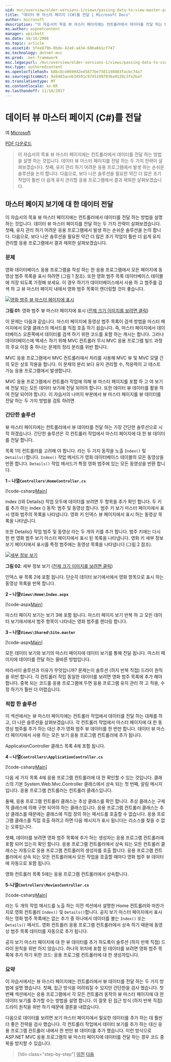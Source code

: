 ```yaml
---
uid: mvc/overview/older-versions-1/views/passing-data-to-view-master-pages-cs
title: "데이터 뷰 마스터 페이지 (C#)를 전달 | Microsoft Docs"
author: microsoft
description: "이 자습서의 목표 뷰 마스터 페이지에는 컨트롤러에서 데이터를 전달 하는 방법을 설명 하는 것입니다. 살펴볼 데이터 보기 m에 전달 하기 위한 두 가지 전략 중..."
ms.author: aspnetcontent
manager: wpickett
ms.date: 10/16/2008
ms.topic: article
ms.assetid: 5fee879b-8bde-42a9-a434-60ba6b1cf747
ms.technology: dotnet-mvc
ms.prod: .net-framework
msc.legacyurl: /mvc/overview/older-versions-1/views/passing-data-to-view-master-pages-cs
msc.type: authoredcontent
ms.openlocfilehash: b8bc8ce0690d2e45877be75011d8883facbc74a7
ms.sourcegitcommit: 9a9483aceb34591c97451997036a9120c3fe2baf
ms.translationtype: MT
ms.contentlocale: ko-KR
ms.lasthandoff: 11/10/2017
---
```

<a name="passing-data-to-view-master-pages-c"></a>데이터 뷰 마스터 페이지 (C#)를 전달
====================
여 [Microsoft](https://github.com/microsoft)

[PDF 다운로드](http://download.microsoft.com/download/e/f/3/ef3f2ff6-7424-48f7-bdaa-180ef64c3490/ASPNET_MVC_Tutorial_13_CS.pdf)

> 이 자습서의 목표 뷰 마스터 페이지에는 컨트롤러에서 데이터를 전달 하는 방법을 설명 하는 것입니다. 데이터 뷰 마스터 페이지를 전달 하는 두 가지 전략이 살펴보겠습니다. 첫째, 유지 관리 하기 어려운 응용 프로그램에서 발생 하는 손쉬운 솔루션을 논의 합니다. 다음으로, 보다 나은 솔루션을 필요한 약간 더 많은 초기 작업이 훨씬 더 쉽게 유지 관리할 응용 프로그램에서 결과 제외한 살펴보겠습니다.


## <a name="passing-data-to-view-master-pages"></a>마스터 페이지 보기에 대 한 데이터 전달

이 자습서의 목표 뷰 마스터 페이지에는 컨트롤러에서 데이터를 전달 하는 방법을 설명 하는 것입니다. 데이터 뷰 마스터 페이지를 전달 하는 두 가지 전략이 살펴보겠습니다. 첫째, 유지 관리 하기 어려운 응용 프로그램에서 발생 하는 손쉬운 솔루션을 논의 합니다. 다음으로, 보다 나은 솔루션을 필요한 약간 더 많은 초기 작업이 훨씬 더 쉽게 유지 관리할 응용 프로그램에서 결과 제외한 살펴보겠습니다.

### <a name="the-problem"></a>문제

영화 데이터베이스 응용 프로그램을 작성 하는 한 응용 프로그램에서 모든 페이지에 동영상 범주 목록을 표시 하려면 (그림 1 참조). 또한 영화 범주 목록 데이터베이스 테이블에 저장 되도록 가정해 보세요. 이 경우 하기가 데이터베이스에서 사용 하 고 범주를 검색 하 고 뷰 마스터 페이지 내에서 영화 범주 목록이 렌더링할 것이 좋습니다.


[![영화 범주 뷰 마스터 페이지에 표시](passing-data-to-view-master-pages-cs/_static/image2.png)](passing-data-to-view-master-pages-cs/_static/image1.png)

**그림 01**: 영화 범주 뷰 마스터 페이지에 표시 ([전체 크기 이미지를 보려면 클릭](passing-data-to-view-master-pages-cs/_static/image3.png))


이 문제는 다음과 같습니다. 마스터 페이지에 동영상 범주 목록이 검색 방법을 마스터 페이지에서 모델 클래스의 메서드를 직접 호출 하기 쉽습니다. 즉, 마스터 페이지에서 데이터베이스 오른쪽에서 데이터를 검색 하기 위한 코드를 포함 하는 캐시는 합니다. 그러나 데이터베이스에 액세스 하기 위해 MVC 컨트롤러 무시 MVC 응용 프로그램 빌드 과정의 주요 이점 중 하나는 문제의 정리 분리를 위반 합니다.

MVC 응용 프로그램에서 MVC 컨트롤러에서 처리를 사용해 MVC 뷰 및 MVC 모델 간의 모든 상호 작용을 합니다. 이 문제의 분리 보다 유지 관리할 수, 적응력이 고 테스트 가능 응용 프로그램에서 발생합니다.

MVC 응용 프로그램에서 컨트롤러 작업에 의해 뷰 마스터 페이지를 포함 하 고 여 보기에 전달 되는 모든 데이터 보기에 전달 되어야 합니다. 또한 데이터 뷰 데이터를 활용 하 여 전달 되어야 합니다. 이 자습서의 나머지 부분에서 뷰 마스터 페이지를 뷰 데이터를 전달 하는 두 가지 방법을 검토 하려면.

### <a name="the-simple-solution"></a>간단한 솔루션

뷰 마스터 페이지에는 컨트롤러에서 뷰 데이터를 전달 하는 가장 간단한 솔루션으로 시작 하겠습니다. 간단한 솔루션은 각 컨트롤러 작업에서 마스터 페이지에 대 한 뷰 데이터를 전달 합니다.

목록 1의 컨트롤러를 고려해 야 합니다. 라는 두 가지 동작을 노출 `Index()` 및 `Details()`합니다. `Index()` 작업 메서드가 영화 데이터베이스 테이블의 모든 동영상을 반환 합니다. `Details()` 작업 메서드가 특정 영화 범주에 있는 모든 동영상을 반환 합니다.

**1 – 나열`Controllers\HomeController.cs`**

[!code-csharp[Main](passing-data-to-view-master-pages-cs/samples/sample1.cs)]

index ()와 Details() 작업 모두에 데이터를 보려면 두 항목을 추가 확인 합니다. 두 키를 추가 하는 index () 동작: 범주 및 동영상 합니다. 범주 키 보기 마스터 페이지에서 표시 영화 범주의 목록을 나타냅니다. 영화 키 인덱스 뷰 페이지에서 표시 하는 동영상 목록을 나타냅니다.

또한 Details() 작업 범주 및 동영상 라는 두 개의 키를 추가 합니다. 범주 키에는 다시 한 번 영화 범주 보기 마스터 페이지에서 표시 된 목록을 나타냅니다. 영화 키 세부 정보 보기 페이지에서 표시를 특정 범주에는 동영상 목록을 나타냅니다 (그림 2 참조).


[![세부 정보 보기](passing-data-to-view-master-pages-cs/_static/image5.png)](passing-data-to-view-master-pages-cs/_static/image4.png)

**그림 02**: 세부 정보 보기 ([전체 크기 이미지를 보려면 클릭](passing-data-to-view-master-pages-cs/_static/image6.png))


인덱스 뷰 목록 2에 포함 됩니다. 단순히 데이터 보기에서에서 영화 항목으로 표시 하는 동영상 목록을 반복 합니다.

**2 – 나열`Views\Home\Index.aspx`**

[!code-aspx[Main](passing-data-to-view-master-pages-cs/samples/sample2.aspx)]

마스터 페이지 보기는 보기 3에 포함 됩니다. 마스터 페이지 보기 반복 하 고 모든 데이터 보기에서에서 범주 항목이 나타내는 영화 범주를 렌더링 합니다.

**3 – 나열`Views\Shared\Site.master`**

[!code-aspx[Main](passing-data-to-view-master-pages-cs/samples/sample3.aspx)]

모든 데이터 보기와 보기의 마스터 페이지에 데이터 보기를 통해 전달 됩니다. 마스터 페이지에 데이터를 전달 하는 올바른 방법입니다.

따라서이 솔루션과 이유가 무엇입니까? 문제는이 솔루션 (하지 반복 직접) 드라이 원칙을 위반 합니다. 각 컨트롤러 작업 동일한 데이터를 보려면 영화 범주 목록에 추가 해야 합니다. 중복 되는 코드를 응용 프로그램에 두면 응용 프로그램 유지 관리 하 고 적용, 수정 하기가 훨씬 더 어렵습니다.

### <a name="the-good-solution"></a>적합 한 솔루션

이 섹션에서는 뷰 마스터 페이지에는 컨트롤러 작업에서 데이터를 전달 하는 대체를 하 고, 더 나은 솔루션을 살펴보겠습니다. 각 컨트롤러 작업에서 마스터 페이지에 대 한 동영상 범주를 추가 하는 대신 추가 영화 범주 뷰 데이터를 한 번만 합니다. 데이터 뷰 마스터 페이지에서 사용 하는 모든 보기 응용 프로그램 컨트롤러에 추가 됩니다.

ApplicationController 클래스 목록 4에 포함 됩니다.

**4 – 나열`Controllers\ApplicationController.cs`**

[!code-csharp[Main](passing-data-to-view-master-pages-cs/samples/sample4.cs)]

다음 세 가지 목록 4에 응용 프로그램 컨트롤러에 대 한 확인할 수 있는 것입니다. 클래스의 기본 System.Web.Mvc.Controller 클래스에서 상속 되는 첫 번째, 알림 메시지입니다. 응용 프로그램 컨트롤러는 컨트롤러 클래스입니다.

둘째, 응용 프로그램 컨트롤러 클래스는 추상 클래스를 확인 합니다. 추상 클래스는 구체적 클래스에 의해 구현 되어야 하는 클래스입니다. 응용 프로그램 컨트롤러 클래스는 추상 클래스를 때문에는 클래스에 직접 정의 하는 메서드를 호출할 수 없습니다. 응용 프로그램 클래스를 직접 호출 하려고 하면 다음 메시지가 표시 됩니다는 리소스를 찾을 수 없는 오류입니다.

셋째, 데이터를 보려면 영화 범주 목록에 추가 하는 생성자는 응용 프로그램 컨트롤러에 포함 되어 있는지 확인 합니다. 응용 프로그램 컨트롤러에서 상속 되는 모든 컨트롤러 클래스는 자동으로 응용 프로그램 컨트롤러의 생성자를 호출 합니다. 응용 프로그램 컨트롤러에서 상속 되는 모든 컨트롤러에서 모든 작업을 호출할 때마다 영화 범주 뷰 데이터에 자동으로 포함 됩니다.

영화 컨트롤러 목록 5에는 응용 프로그램 컨트롤러에서 상속합니다.

**5-나열`Controllers\MoviesController.cs`**

[!code-csharp[Main](passing-data-to-view-master-pages-cs/samples/sample5.cs)]

라는 두 개의 작업 메서드를 노출 하는 이전 섹션에서 설명한 Home 컨트롤러와 마찬가지로 영화 컨트롤러 `Index()` 및 `Details()`합니다. 공지 보기 마스터 페이지에서 표시 하는 영화 범주 목록에는 없는 추가 중 하나에서 데이터를 볼는 `Index()` 또는 `Details()` 메서드. 영화 컨트롤러 응용 프로그램 컨트롤러에서 상속 하기 때문에 동영상 범주 목록 데이터를 자동으로 추가 됩니다.

공지 보기 마스터 페이지에 대 한 뷰 데이터를 추가 하도록이 솔루션 (하지 반복 직접) 드라이 원칙을 위반 하지 않습니다. 하나의 위치에 포함 된 데이터를 보려면 영화 범주 목록에 추가 하기 위한 코드: 응용 프로그램 컨트롤러에 대 한 생성자입니다.

### <a name="summary"></a>요약

이 자습서에서는 뷰 마스터 페이지에는 컨트롤러에서 뷰 데이터를 전달 하는 두 가지 방법에 설명 했습니다. 첫째, 접근 방식을 어려워질 수 있지만 간단한을 검사 했습니다. 첫 번째 섹션에서는 응용 프로그램에서 각 모든 컨트롤러 동작의 뷰 마스터 페이지에 대 한 데이터 보기를 추가할 수는 방법을 설명 합니다. 이 잘못 된 접근 방식 (하지 반복 직접) 드라이 원칙을 위반 하기 때문에 결론을 내렸습니다.

다음으로 데이터를 보려면 보기 마스터 페이지에서 필요한 데이터를 추가 하는 데 훨씬 더 좋은 전략을 검사 했습니다. 각 컨트롤러 작업에서 데이터 보기를 추가 하는 대신 응용 프로그램 컨트롤러 내에서 한 번만 뷰 데이터를 추가 했습니다. 이런 방식으로 ASP.NET MVC 응용 프로그램의 뷰 마스터 페이지에 데이터를 전달 하는 경우 코드 중복을 방지할 수 있습니다.

>[!div class="step-by-step"]
[이전](creating-page-layouts-with-view-master-pages-cs.md)
[다음](asp-net-mvc-views-overview-vb.md)
